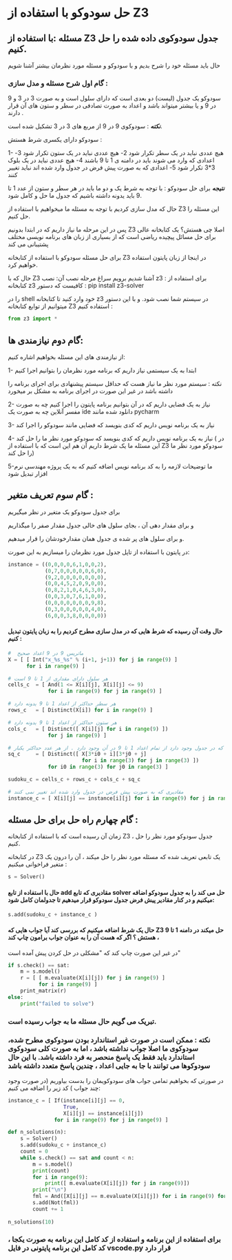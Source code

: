 # حل سودوکو با استفاده از Z3


## مسئله :با استفاده از Z3 جدول سودوکوی داده شده را حل کنیم.
حال باید مسئله خود را شرح بدیم و با سودوکو و مسئله مورد نظرمان بیشتر آشنا شویم

### گام اول شرح مسئله و مدل سازی : 
سودوکو یک جدول (لیست) دو بعدی است که دارای سلول است و به صورت 3 در 3 و 9 در 9 و یا بیشتر میتواند باشد و اعداد به صورت تصادفی در سطر و ستون های آن قرار دارند .

***نکته*** : سودوکوی 9 در 9 از مربع های 3 در 3 تشکیل شده است.

سودوکو دارای یکسری شرط هستش :

1-	هیچ عددی نباید در یک سطر تکرار شود
2-	هیچ عددی نباید در یک ستون تکرار شود
3-	اعدادی که وارد می شوند باید در دامنه ی 1 تا 9 باشند
4-	هیچ عددی نباید در یک بلوک 3*3 تکرار شود
5-	اعدادی که به صورت پیش فرض در جدول وارد شده اند نباید تغییر کنند

***نتیجه*** برای حل سودوکو : با توجه به شرط یک و دو ما باید در هر سطر و ستون از عدد 1 تا 9 باید یدونه داشته باشیم که جدول ما حل و کامل شود.

حال که مدل سازی کردیم با توجه به مسئله ما میخواهیم با استفاده از Z3 این مسئله را حل کنیم.

پس در این مرحله ما نیاز داریم که در ابتدا بدونیم Z3 اصلا چی هستش؟
یک کتابخانه عالی برای حل مسائل پیچیده ریاضی است که از بسیاری از زبان های برنامه نویسی مختلف پشتیبانی می کند

برای حل مسئله سودوکو با استفاده از کتابخانه Z3 در اینجا از زبان پایتون استفاده خواهیم کرد.

حال که با Z3 آشنا شدیم برویم سراغ مرحله نصب آن:
نصب z3 : 
برای استفاده از کتابخانه z3 کافیست که دستور : pip install z3-solver

را در shell خود وارد کنید تا کتابخانه z3 در سیستم شما نصب شود.
و با این دستور میتوانیم از توابع کتابخانه Z3 استفاده کنیم :


```python
from z3 import *
```

## گام دوم نیازمندی ها:
از نیازمندی های این مسئله بخواهیم اشاره کنیم:

1- ابتدا به یک سیستمی نیاز داریم که برنامه مورد نظرمان را بتوانیم اجرا کنیم

نکته : سیستم مورد نظر ما نیاز هست که حداقل سیستم پیشنهادی برای اجرای برنامه را داشته باشد در غیر این صورت در اجرای برنامه به مشکل بر میخورد

2- نیاز به یک فضایی داریم که در آن بتوانیم برنامه پایتون را اجرا کنیم چه به صورت مفسر آنلاین چه به صورت یک ide دانلود شده مانند pycharm

3- نیاز به یک برنامه نویس داریم که کدی بنویسد که فضایی مانند سودوکو را اجرا کند

4- نیاز به یک برنامه نویس داریم که کدی بنویسد که سودوکو مورد نظر ما را حل کند ( در این مسئله ما یک شرط داریم آن هم این است که با استفاده از Z3 سودوکو مورد نظر ما را حل کند)

5-ما توضیحات لازمه را به کد برنامه نویس اضافه کنیم که به یک پروژه مهندسی نرم افزار تبدیل شود

## گام سوم تعریف متغیر :
برای جدول سودوکو یک متغیر در نظر میگیریم

و برای مقدار دهی آن ، بجای سلول های خالی جدول مقدار صفر را میگذاریم

و برای سلول های پر شده ی جدول همان مقدارخودشان را قرار میدهیم.

در پایتون با استفاده از تاپل جدول مورد نظرمان را میسازیم به این صورت:



```python
instance = ((0,0,0,0,6,1,0,0,2),
            (0,7,0,0,0,0,0,6,0),
            (9,2,0,0,0,0,0,0,0),
            (0,0,4,5,2,0,9,0,0),
            (0,8,2,1,0,4,6,3,0),
            (0,0,3,0,7,6,1,0,0),
            (0,0,0,0,0,0,0,9,8),
            (0,3,0,0,0,0,0,4,0),
            (6,0,0,3,8,0,0,0,0))
```

#### حال وقت آن رسیده که شرط هایی که در مدل سازی مطرح کردیم را به زبان پایتون تبدیل کنیم :


```python
#  ماتریس 9 در 9 اعداد صحیح
X = [ [ Int("x_%s_%s" % (i+1, j+1)) for j in range(9) ]
      for i in range(9) ]

# هر سلول دارای مقداری از 1 تا 9 است
cells_c  = [ And(1 <= X[i][j], X[i][j] <= 9)
             for i in range(9) for j in range(9) ]

# هر سطر حداکثر از اعداد 1 تا 9 یدونه دارد
rows_c   = [ Distinct(X[i]) for i in range(9) ]

# هر ستون حداکثر از اعداد 1 تا 9 یدونه دارد
cols_c   = [ Distinct([ X[i][j] for i in range(9) ])
             for j in range(9) ]

# هر مربع 3 در 3 که در جدول وجود دارد از تمام اعداد 1 تا 9 در آن وجود دارد . از هر عدد حداکثر یکبار
sq_c     = [ Distinct([ X[3*i0 + i][3*j0 + j]
                        for i in range(3) for j in range(3) ])
             for i0 in range(3) for j0 in range(3) ]

sudoku_c = cells_c + rows_c + cols_c + sq_c

# مقادیری که به صورت پیش فرض در جدول وارد شده اند تغییر نمی کنند
instance_c = [ X[i][j] == instance[i][j] for i in range(9) for j in range(9) if not (instance[i][j] == 0) ]
```

## گام چهارم راه حل برای حل مسئله :
زمان آن رسیده است که با استفاده از کتابخانه Z3 ، جدول سودوکو مورد نظر را حل کنیم.

در کتابخانه Z3 یک تابعی تعریف شده که مسئله مورد نظر را حل میکند ، آن را درون یک متغیر فراخوانی میکنیم :



```python
s = Solver()
```

#### حال با استفاده از تابع add مقادیری که تابع solver حل می کند را به جدول سودوکو اضافه میکنیم و در کنار مقادیر پیش فرض جدول سودوکو قرار میدهیم تا جدولمان کامل شود:


```python
s.add(sudoku_c + instance_c )
```

#### حال یک شرط اضافه میکنیم که بررسی کند آیا جواب هایی که Z3 حل میکند در دامنه 1 تا 9 هستش ؟ اگر که هست آن را به عنوان جواب برامون چاپ کند ،
در غیر این صورت چاپ کند که "مشکلی در حل کردن پیش آمده است"



```python
if s.check() == sat:
    m = s.model()
    r = [ [ m.evaluate(X[i][j]) for j in range(9) ]
          for i in range(9) ]
    print_matrix(r)
else:
    print("failed to solve")
```

### تبریک می گویم حال مسئله ما به جواب رسیده است.
### نکته : ممکن است در صورت غیر استاندارد بودن سودوکوی مطرح شده، سودوکوی ما اصلا جواب نداشته باشد ، اما به صورت کلی سودوکوی استاندارد باید فقط یک پاسخ منحصر به فرد داشته باشد. با این حال سودوکوها می توانند با جا به جایی اعداد ، چندین پاسخ متعدد داشته باشد

در صورتی که بخواهیم تمامی جواب های سودوکویمان را بدست بیاوریم (در صورت وجود چند جواب )  کد زیر را اضافه می کنیم:


```python
instance_c = [ If(instance[i][j] == 0,
                  True,
                  X[i][j] == instance[i][j])
               for i in range(9) for j in range(9) ]    

def n_solutions(n):
    s = Solver()
    s.add(sudoku_c + instance_c)
    count = 0
    while s.check() == sat and count < n:
        m = s.model()
        print(count)
        for i in range(9):
            print([ m.evaluate(X[i][j]) for j in range(9)])
        print("\n")
        fml = And([X[i][j] == m.evaluate(X[i][j]) for i in range(9) for j in range(9)])
        s.add(Not(fml))
        count += 1
        
n_solutions(10)
```

###  برای استفاده از این برنامه و استفاده از کد کامل این برنامه به صورت یکجا ، کد کامل این برنامه پایتونی در فایل vscode.py قرار دارد

